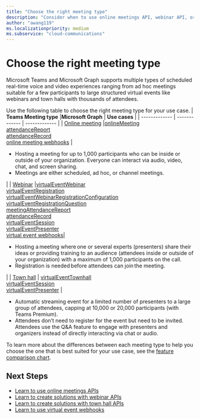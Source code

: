 ```yaml
---
title: "Choose the right meeting type"
description: "Consider when to use online meetings API, webinar API, or town hall API for Teams meetings."
author: "awang119"
ms.localizationpriority: medium
ms.subservice: "cloud-communications"
---
```


# Choose the right meeting type

Microsoft Teams and Microsoft Graph supports multiple types of scheduled real-time voice and video experiences ranging from ad hoc meetings suitable for a few participants to large structured virtual events like webinars and town halls with thousands of attendees.

Use the following table to choose the right meeting type for your use case. 
| **Teams Meeting type**    |**Microsoft Graph** | **Use cases**     |
| ------------- | ------------- | ------------- |
| [Online meeting](https://support.microsoft.com/en-us/office/meetings-in-microsoft-teams-e0b0ae21-53ee-4462-a50d-ca9b9e217b67) |[onlineMeeting](../api-reference/v1.0/resources/onlinemeeting.md) <br> [attendanceReport](../api-reference/v1.0/resources/meetingattendancereport.md) <br> [attendanceRecord](../api-reference/v1.0/resources/attendancerecord.md) <br> [online meeting webhooks](/concepts/changenotifications-for-onlinemeeting.md) |  <ul><li>Hosting a meeting for up to 1,000 participants who can be inside or outside of your organization. Everyone can interact via audio, video, chat, and screen sharing. </li><li>Meetings are either scheduled, ad hoc, or channel meetings. </li></ul> |
| [Webinar](https://support.microsoft.com/en-us/office/get-started-with-microsoft-teams-webinars-42f3f874-22dc-4289-b53f-bbc1a69013e3) |[virtualEventWebinar](../api-reference/v1.0/resources/virtualeventwebinar.md) <br> [virtualEventRegistration](../api-reference/v1.0/resources/virtualeventregistration.md) <br> [virtualEventWebinarRegistrationConfiguration](../api-reference/v1.0/resources/virtualeventwebinarregistrationconfiguration.md) <br> [virtualEventRegistrationQuestion](../api-reference/v1.0/resources/virtualeventregistrationquestionbase.md) <br> [meetingAttendanceReport](../api-reference/v1.0/resources/meetingattendancereport.md) <br> [attendanceRecord](../api-reference/v1.0/resources/attendancerecord.md) <br> [virtualEventSession](../api-reference/v1.0/resources/virtualeventsession.md) <br> [virtualEventPresenter](../api-reference/v1.0/resources/virtualeventpresenter.md) <br> [virtual event webhooks](/concepts/changenotifications-for-virtualevent.md)| <ul><li>Hosting a meeting where one or several experts (presenters) share their ideas or providing training to an audience (attendees inside or outside of your organization) with a maximum of 1,000 participants on the call.</li><li>Registration is needed before attendees can join the meeting.</li></ul> |
| [Town hall](https://support.microsoft.com/en-us/office/get-started-with-town-hall-in-microsoft-teams-33baf0c6-0283-4c15-9617-3013e8d4804f) | [virtualEventTownhall](../api-reference/v1.0/resources/virtualeventtownhall.md) <br> [virtualEventSession](../api-reference/v1.0/resources/virtualeventsession.md) <br> [virtualEventPresenter](../api-reference/v1.0/resources/virtualeventpresenter.md) | <ul><li>Automatic streaming event for a limited number of presenters to a large group of attendees, capping at 10,000 or 20,000 participants (with Teams Premium). </li><li>Attendees don’t need to register for the event but need to be invited. Attendees use the Q&A feature to engage with presenters and organizers instead of directly interacting via chat or audio.  
</li></ul>

To learn more about the differences between each meeting type to help you choose the one that is best suited for your use case, see the [feature comparison chart](https://learn.microsoft.com/en-us/microsoftteams/meeting-webinar-town-hall-feature-comparison).  


## Next Steps 
- [Learn to use online meetings APIs](cloud-communications-online-meetings.md)
- [Learn to create solutions with webinar APIs](cloud-communications-virtual-events-webinar-usecases.md) 
- [Learn to create solutions with town hall APIs](cloud-communications-virtual-events-townhall-usecases.md) 
- [Learn to use virtual event webhooks](/concepts/changenotifications-for-virtualevent.md)

